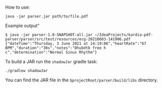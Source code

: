 How to use:

`java -jar parser.jar path/to/file.pdf`

Example output"

```
$ java -jar parser-1.0-SNAPSHOT-all.jar ~/IdeaProjects/kardia-pdf-parser/parser/src/test/resources/ecg-20210603-141906.pdf 
{"dateTime":"Thursday, 3 June 2021 at 14:19:06","heartRate":"67 BPM","duration":"30s","notes":"Dhubdtb free h c","determination":"Normal Sinus Rhythm"}

```

To build a JAR run the `shadowJar` gradle task:

`./gradlew shadowJar`

You can find the JAR file in the `$projectRoot/parser/build/libs` directory.
